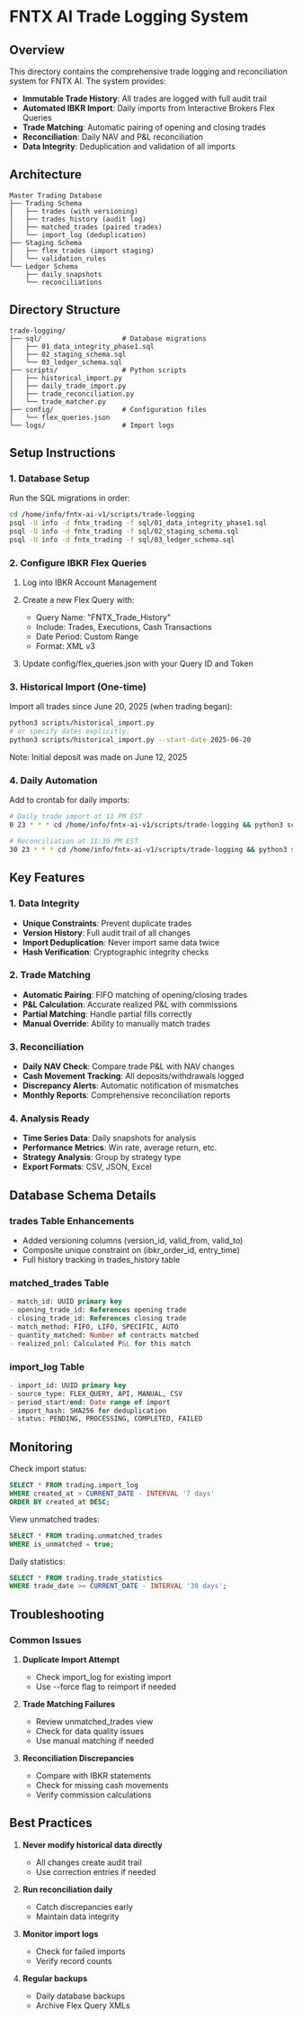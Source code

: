 # FNTX AI Trade Logging System

## Overview

This directory contains the comprehensive trade logging and reconciliation system for FNTX AI. The system provides:

- **Immutable Trade History**: All trades are logged with full audit trail
- **Automated IBKR Import**: Daily imports from Interactive Brokers Flex Queries
- **Trade Matching**: Automatic pairing of opening and closing trades
- **Reconciliation**: Daily NAV and P&L reconciliation
- **Data Integrity**: Deduplication and validation of all imports

## Architecture

```
Master Trading Database
├── Trading Schema
│   ├── trades (with versioning)
│   ├── trades_history (audit log)
│   ├── matched_trades (paired trades)
│   └── import_log (deduplication)
├── Staging Schema
│   ├── flex_trades (import staging)
│   └── validation_rules
└── Ledger Schema
    ├── daily_snapshots
    └── reconciliations
```

## Directory Structure

```
trade-logging/
├── sql/                    # Database migrations
│   ├── 01_data_integrity_phase1.sql
│   ├── 02_staging_schema.sql
│   └── 03_ledger_schema.sql
├── scripts/                # Python scripts
│   ├── historical_import.py
│   ├── daily_trade_import.py
│   ├── trade_reconciliation.py
│   └── trade_matcher.py
├── config/                 # Configuration files
│   └── flex_queries.json
└── logs/                   # Import logs
```

## Setup Instructions

### 1. Database Setup

Run the SQL migrations in order:

```bash
cd /home/info/fntx-ai-v1/scripts/trade-logging
psql -U info -d fntx_trading -f sql/01_data_integrity_phase1.sql
psql -U info -d fntx_trading -f sql/02_staging_schema.sql
psql -U info -d fntx_trading -f sql/03_ledger_schema.sql
```

### 2. Configure IBKR Flex Queries

1. Log into IBKR Account Management
2. Create a new Flex Query with:
   - Query Name: "FNTX_Trade_History"
   - Include: Trades, Executions, Cash Transactions
   - Date Period: Custom Range
   - Format: XML v3

3. Update config/flex_queries.json with your Query ID and Token

### 3. Historical Import (One-time)

Import all trades since June 20, 2025 (when trading began):

```bash
python3 scripts/historical_import.py
# or specify dates explicitly:
python3 scripts/historical_import.py --start-date 2025-06-20
```

Note: Initial deposit was made on June 12, 2025

### 4. Daily Automation

Add to crontab for daily imports:

```bash
# Daily trade import at 11 PM EST
0 23 * * * cd /home/info/fntx-ai-v1/scripts/trade-logging && python3 scripts/daily_trade_import.py

# Reconciliation at 11:30 PM EST
30 23 * * * cd /home/info/fntx-ai-v1/scripts/trade-logging && python3 scripts/trade_reconciliation.py
```

## Key Features

### 1. Data Integrity
- **Unique Constraints**: Prevent duplicate trades
- **Version History**: Full audit trail of all changes
- **Import Deduplication**: Never import same data twice
- **Hash Verification**: Cryptographic integrity checks

### 2. Trade Matching
- **Automatic Pairing**: FIFO matching of opening/closing trades
- **P&L Calculation**: Accurate realized P&L with commissions
- **Partial Matching**: Handle partial fills correctly
- **Manual Override**: Ability to manually match trades

### 3. Reconciliation
- **Daily NAV Check**: Compare trade P&L with NAV changes
- **Cash Movement Tracking**: All deposits/withdrawals logged
- **Discrepancy Alerts**: Automatic notification of mismatches
- **Monthly Reports**: Comprehensive reconciliation reports

### 4. Analysis Ready
- **Time Series Data**: Daily snapshots for analysis
- **Performance Metrics**: Win rate, average return, etc.
- **Strategy Analysis**: Group by strategy type
- **Export Formats**: CSV, JSON, Excel

## Database Schema Details

### trades Table Enhancements
- Added versioning columns (version_id, valid_from, valid_to)
- Composite unique constraint on (ibkr_order_id, entry_time)
- Full history tracking in trades_history table

### matched_trades Table
```sql
- match_id: UUID primary key
- opening_trade_id: References opening trade
- closing_trade_id: References closing trade
- match_method: FIFO, LIFO, SPECIFIC, AUTO
- quantity_matched: Number of contracts matched
- realized_pnl: Calculated P&L for this match
```

### import_log Table
```sql
- import_id: UUID primary key
- source_type: FLEX_QUERY, API, MANUAL, CSV
- period_start/end: Date range of import
- import_hash: SHA256 for deduplication
- status: PENDING, PROCESSING, COMPLETED, FAILED
```

## Monitoring

Check import status:
```sql
SELECT * FROM trading.import_log 
WHERE created_at > CURRENT_DATE - INTERVAL '7 days'
ORDER BY created_at DESC;
```

View unmatched trades:
```sql
SELECT * FROM trading.unmatched_trades 
WHERE is_unmatched = true;
```

Daily statistics:
```sql
SELECT * FROM trading.trade_statistics 
WHERE trade_date >= CURRENT_DATE - INTERVAL '30 days';
```

## Troubleshooting

### Common Issues

1. **Duplicate Import Attempt**
   - Check import_log for existing import
   - Use --force flag to reimport if needed

2. **Trade Matching Failures**
   - Review unmatched_trades view
   - Check for data quality issues
   - Use manual matching if needed

3. **Reconciliation Discrepancies**
   - Compare with IBKR statements
   - Check for missing cash movements
   - Verify commission calculations

## Best Practices

1. **Never modify historical data directly**
   - All changes create audit trail
   - Use correction entries if needed

2. **Run reconciliation daily**
   - Catch discrepancies early
   - Maintain data integrity

3. **Monitor import logs**
   - Check for failed imports
   - Verify record counts

4. **Regular backups**
   - Daily database backups
   - Archive Flex Query XMLs